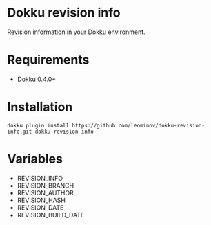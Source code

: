 # Dokku revision info

Revision information in your Dokku environment.

# Requirements

* Dokku 0.4.0+

# Installation

```
dokku plugin:install https://github.com/leominov/dokku-revision-info.git dokku-revision-info
```

# Variables

* REVISION_INFO
* REVISION_BRANCH
* REVISION_AUTHOR
* REVISION_HASH
* REVISION_DATE
* REVISION_BUILD_DATE
